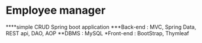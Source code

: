 # Employee manager

****simple CRUD Spring boot application 
***Back-end : MVC, Spring Data, REST api, DAO, AOP
**DBMS : MySQL
*Front-end : BootStrap, Thymleaf
